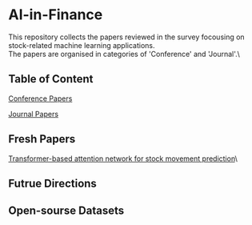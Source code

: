 # AI-in-Finance
This repository collects the papers reviewed in the survey focousing on stock-related machine learning applications.\
The papers are organised in categories of 'Conference' and 'Journal'.\

## Table of Content
[Conference Papers](https://github.com/JinanZou/AI-in-Finance-Progress/tree/main/Conference)

[Journal Papers](https://github.com/JinanZou/AI-in-Finance-Progress/tree/main/Journal)

## Fresh Papers
[Transformer-based attention network for stock movement prediction](https://www.sciencedirect.com/science/article/pii/S0957417422006170?casa\_token=Ct872YvmM0QAAAAA:khm0m1DY\_8LC\_HeRM3RPp\_9hY4wFtn1eY3LXMkjzDaaIeteRMW2bl2S2s-MybjDoUpK1RMCUNoA)\

## Futrue Directions


## Open-sourse Datasets
